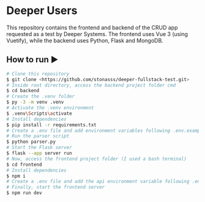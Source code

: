 # Deeper Users

This repository contains the frontend and backend of the CRUD app requested as a test by Deeper Systems. The frontend uses Vue 3 (using Vuetify), while the backend uses Python, Flask and MongoDB.

## How to run ▶️
```bash
# Clone this repository
$ git clone <https://github.com/stonasss/deeper-fullstack-test.git>
# Inside root directory, access the backend project folder cmd
$ cd backend
# Create the .venv folder
$ py -3 -m venv .venv
# Activate the .venv environment
$ .venv\Scripts\activate
# Install dependencies
$ pip install -r requirements.txt
# Create a .env file and add environment variables following .env.example (ex: DATABASE_NAME = "test_database")
# Run the parser script
$ python parser.py
# Start the Flask server
$ flask --app server run
# Now, access the frontend project folder (I used a bash terminal)
$ cd frontend
# Install dependencies
$ npm i
# Create a .env file and add the api environment variable following .env.example
# Finally, start the frontend server
$ npm run dev
```

